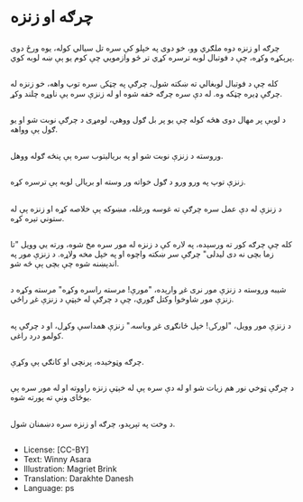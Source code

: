 # چرګه او زنزه

##
چرګه او زنزه دوه ملګري وو، خو دوی په خپلو کې سره تل سیالي کوله، یوه ورځ دوی پرېکړه وکړه، چې د فوتبال لوبه ترسره کړي تر څو وازمويي چې کوم یو ېې ښه لوبه کوي.

##
کله چې د فوتبال لوبغالي ته ښکته شول، چرګې په چټکۍ سره توپ واهه، خو زنزه له چرګې ډيره چټکه وه. له دې سره چرګه خفه شوه او له زنزې سره ېې ناوړه چلند وکړ.

##
د لوبې پر مهال دوی هڅه کوله چې یو پر بل ګول ووهي، لومړی د چرګې نوبت شو او یو ګول ېې وواهه.

##
وروسته د زنزې نوبت شو او په بریالیتوب سره ېې پنځه ګوله ووهل.

##
زنزې توپ په ورو ورو د ګول خواته ور وسته او بریالۍ لوبه ېې ترسره کړه.

##
د زنزې له دې عمل سره چرګې ته غوسه ورغله، مښوکه ېې خلاصه کړه او زنزه ېې له ستوني تیره کړه.

##
کله چې چرګه کور ته ورسېده، په لاره کې د زنزه له مور سره مخ شوه، ورته يي وویل "تا زما بچی نه دی لیدلی" چرګې سر ښکته واچوه او په خپل مخه ولاړه. د زنزې مور په اندېښنه شوه چې بچی ېې څه شو.

##
شیبه وروسته د زنزې مور نری غږ وارېده، "مورې! مرسته راسره وکړه" مرسته وکړه د زنزې مور شاوخوا وکتل ګوري، چې د چرګې له خېټې د زنزې غږ راځي.

##
د زنزې مور وویل، "لورکۍ! خپل ځانګړی غږ وباسه." زنزې همداسې وکړل، او د چرګې په کولمو درد راغی.

##
چرګه وټوخيده، پرنچی او کانګي ېې وکړې.

##
د چرګې ټوخي نور هم زیات شو او له دې سره ېې له خېټې زنزه راووته او له مور سره ېې یوځای ونې ته پورته شوه.

##
د وخت په تېرېدو، چرګه او زنزه سره دښمنان شول.

##
* License: [CC-BY]
* Text: Winny Asara
* Illustration: Magriet Brink
* Translation: Darakhte Danesh
* Language: ps
